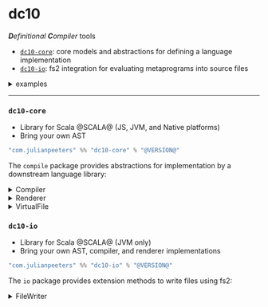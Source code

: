 # dc10
***D**efinitional* ***C**ompiler* tools
 - [`dc10-core`](#dc10-core): core models and abstractions for defining a language implementation
 - [`dc10-io`](#dc10-io): fs2 integration for evaluating metaprograms into source files


<details><summary>examples</summary>
     
  - [`dc10-scala`](https://github.com/julianpeeters/dc10-scala): AST and dsl for defining and rendering Scala programs

</details>

-----

### `dc10-core`
 - Library for Scala @SCALA@ (JS, JVM, and Native platforms)
 - Bring your own AST

```scala
"com.julianpeeters" %% "dc10-core" % "@VERSION@"
```

The `compile` package provides abstractions for implementation by a downstream
language library:

<details><summary>Compiler</summary>

```scala
package dc10.compile

trait Compiler[
  F[_],              // Error functor in ctx
  G[_],              // Output unit, e.g., List, Id, etc.
  E,                 // Error type
  A,                 // Code level, representing symbols introduced into ctx
  B                  // File level, representing source files with path and ast
]:

  type Ctx[_[_],_,_] // Monadic context, to build up ASTs and then compile them

  extension [C, D] (ast: Ctx[F, List[D], C])
    def compile: F[List[D]]

  extension (res: F[G[A]])
    def toString[V](using R: Renderer[V, E, G[A]]): String

  extension (res: F[G[A]])
    def toStringOrError[V](using R: Renderer[V, E, G[A]]): F[String]

  extension (res: F[G[B]])
    def toVirtualFile[V](using R: Renderer[V, E, G[A]]): F[List[VirtualFile]]
```
</details>

<details><summary>Renderer</summary>

```scala
package dc10.compile

trait Renderer[V, E, A]:
  def render(input: A): String
  def renderErrors(errors: List[E]): String
  def version: V
```
</details>

<details><summary>VirtualFile</summary>

```scala
package dc10.compile

import java.nio.file.Path

case class VirtualFile(path: Path, contents: String)
```
</details>

### `dc10-io`
 - Library for Scala @SCALA@ (JVM only)
 - Bring your own AST, compiler, and renderer implementations

```scala
"com.julianpeeters" %% "dc10-io" % "@VERSION@"
```
The `io` package provides extension methods to write files using fs2:

<details><summary>FileWriter</summary>

```scala
extension [
  F[_]: Concurrent: Files,
  G[_]: Foldable,
  H[_],
  E,
  A,
  B
](res: G[H[B]])(using C: Compiler[G, H, E, A, B])
  def toFile[V](using R: Renderer[V, E, H[A]]): F[List[Path]] =
    C.toVirtualFile(res)
      .foldMapM(e => e.traverse(s => FileWriter[F].writeFile(s)))
```
</details>